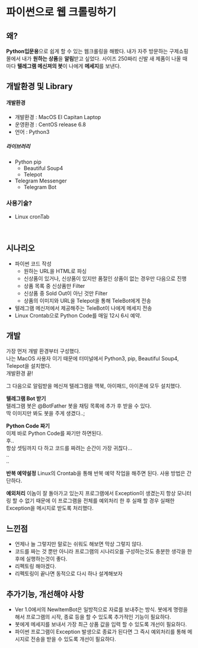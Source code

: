 # 파이썬으로 웹 크롤링하기



## 왜?

**Python입문용**으로 쉽게 할 수 있는 웹크롤링을 해봤다.
내가 자주 방문하는 구제쇼핑몰에서 내가 **원하는 상품**을 **알림**받고 싶었다.
사이즈 250짜리 신발 새 제품이 나올 때 마다 **텔레그램 메신져의 봇**이 나에게 **메세지**를 보낸다.

## 개발환경 및 Library

#### 개발환경

- 개발환경 : MacOS El Capitan Laptop
- 운영환경 : CentOS release 6.8
- 언어 : Python3



##### 라이브러리

- Python pip
  - Beautiful Soup4
  - Telepot
- Telegram Messenger
  - Telegram Bot



### 사용기술?

- Linux cronTab

  ​

## 시나리오
- 파이썬 코드 작성
  - 원하는 URL을 HTML로 파싱
  - 신상품이 있거나, 신상품이 있지만 품절인 상품이 없는 경우만 다음으로 진행
  - 상품 목록 중 신상품만 Filter
  - 신상품 중 Sold Out이 아닌 것만 Filter
  - 상품의 이미지와 URL을 Telepot을 통해 TeleBot에게 전송
- 텔레그램 메신저에서 제공해주는 TeleBot이 나에게 메세지 전송
- Linux Crontab으로 Python Code를 매일 12시 6시 예약.





## 개발

가장 먼저 개발 환경부터 구성했다.  
나는 MacOS 사용자 이기 때문에 터미널에서 Python3, pip, Beautiful Soup4, Telepot을 설치했다.  
개발환경 끝!  

그 다음으로 알림받을 메신져 텔레그램을 맥북, 아이패드, 아이폰에 모두 설치했다.  

**텔레그램 Bot 받기**  
텔레그램 봇은 @BotFather 봇을 채팅 목록에 추가 후 받을 수 있다.  
딱 이미지만 봐도 봇을 주게 생겼다..;  

**Python Code 짜기**  
이제 바로 Python Code를 짜기만 하면된다.  
후..  
항상 셋팅까지 다 하고 코드를 짜려는 순간이 가장 귀찮다...  
..  
..  



**반복 예약설정**
Linux의 Crontab을 통해 반복 예약 작업을 해주면 된다.
사용 방법은 간단하다.  

**예외처리**
이놈이 잘 돌아가고 있는지 프로그램에서 Exception이 생겼는지 항상 모니터링 할 수 없기 때문에 이 프로그램을 전체를 예외처리 한 후 실패 할 경우 실패한 Exception을 메시지로 받도록 처리했다.  


## 느낀점

- 언제나 늘 그렇지만 말로는 쉬워도 해보면 막상 그렇지 않다.
- 코드를 짜는 것 뿐만 아니라 프로그램의 시나리오를 구성하는것도 충분한 생각을 한 후에 실행하는것이 좋다.
- 리펙토링 해야겠다.
- 리펙토링이 끝나면 동적으로 다시 하나 설계해보자


## 추가기능, 개선해야 사항

- Ver 1.0에서의 NewItemBot은 일방적으로 자료를 보내주는 방식.
  봇에게 명령을 해서 프로그램의 시작, 종료 등을 할 수 있도록 추가적인 기능이 필요하다.
- 봇에게 메세지를 보내서 가장 최근 상품 값을 입력 할 수 있도록 개선이 필요하다.
- 파이썬 프로그램이 Exception 발생으로 종료가 된다면 그 즉시 예외처리를 통해 메시지로 전송을 받을 수 있도록 개선이 필요하다.



